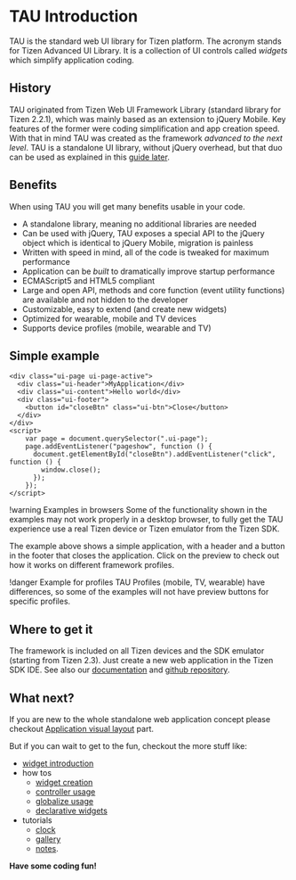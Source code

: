 # TAU Introduction

TAU is the standard web UI library for Tizen platform. The acronym stands for Tizen
Advanced UI Library. It is a collection of UI controls called *widgets* which simplify
application coding.

## History

TAU originated from Tizen Web UI Framework Library (standard library for Tizen 2.2.1),
which was mainly based as an extension to jQuery Mobile. Key features of the former were
coding simplification and app creation speed. With that in mind TAU was created as the
framework *advanced to the next level*. TAU is a standalone UI library, without jQuery
overhead, but that duo can be used as explained in this [guide later](using_jquery_with_tau.html).

## Benefits

When using TAU you will get many benefits usable in your code.

* A standalone library, meaning no additional libraries are needed
* Can be used with jQuery, TAU exposes a special API to the jQuery object which is
  identical to jQuery Mobile, migration is painless
* Written with speed in mind, all of the code is tweaked for maximum performance
* Application can be _built_ to dramatically improve startup performance
* ECMAScript5 and HTML5 compliant
* Large and open API, methods and core function (event utility functions) are available and not hidden to the developer
* Customizable, easy to extend (and create new widgets)
* Optimized for wearable, mobile and TV devices
* Supports device profiles (mobile, wearable and TV)

## Simple example

```mobile-wearable-tv
<div class="ui-page ui-page-active">
  <div class="ui-header">MyApplication</div>
  <div class="ui-content">Hello world</div>
  <div class="ui-footer">
    <button id="closeBtn" class="ui-btn">Close</button>
  </div>
</div>
<script>
    var page = document.querySelector(".ui-page");
    page.addEventListener("pageshow", function () {
      document.getElementById("closeBtn").addEventListener("click", function () {
        window.close();
      });
    });
</script>
```

!warning
Examples in browsers
Some of the functionality shown in the examples may not work properly in a desktop browser, to fully get the TAU experience use a real Tizen device or Tizen emulator from the Tizen SDK.

The example above shows a simple application, with a header and a button in the footer
that closes the application. Click on the preview to check out how it works on different
framework profiles.

!danger
Example for profiles
TAU Profiles (mobile, TV, wearable) have differences, so some of the examples will not have preview buttons for specific profiles.

## Where to get it

The framework is included on all Tizen devices and the SDK emulator (starting from Tizen 2.3). Just create
a new web application in the Tizen SDK IDE. See also our [documentation](https://developer.tizen.org/dev-guide/5.0.0/org.tizen.web.apireference/html/ui_fw_api/ui_fw_api_cover.htm) and [github repository](https://github.com/Samsung/TAU).

## What next?

If you are new to the whole standalone web application concept please checkout [Application visual layout](application_visual_layout.html) part.

But if you can wait to get to the fun, checkout the more stuff like:
* [widget introduction](introduction_to_widgets.md)
* how tos
  * [widget creation](how_to_create_own_widget.md)
  * [controller usage](how_to_use_controller.md)
  * [globalize usage](how_to_use_globalize.md)
  * [declarative widgets](how_to_write_declarative.md)
* tutorials
  * [clock](tutorial_clock.md)
  * [gallery](tutorial_gallery.md)
  * [notes](tutorial_notes.md).

__Have some coding fun!__

